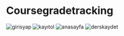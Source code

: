 # Coursegradetracking
![girisyap](https://github.com/SemihGul5/Coursegradetracking/assets/133046330/0f68b454-6427-4e7d-a08d-265ced0b2c14)
![kayıtol](https://github.com/SemihGul5/Coursegradetracking/assets/133046330/716cd54d-8df2-4ced-9cfd-ebf579f19b33)
![anasayfa](https://github.com/SemihGul5/Coursegradetracking/assets/133046330/1e8c240d-dfc0-4ba7-a603-3fb9c6ccd71f)
![derskaydet](https://github.com/SemihGul5/Coursegradetracking/assets/133046330/6cb8f89e-4668-4047-a0ae-186818f9b3e5)
